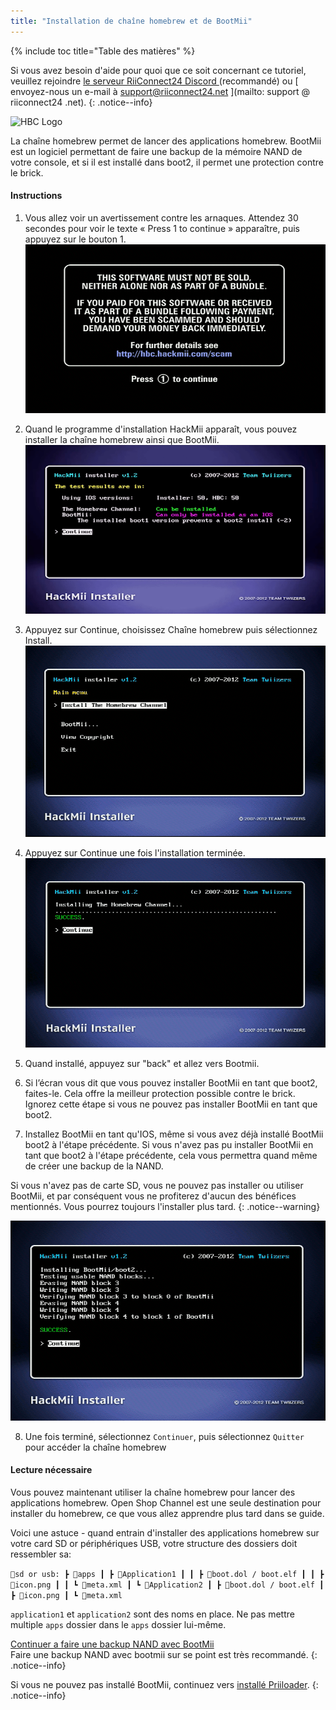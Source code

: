 ```yaml
---
title: "Installation de chaîne homebrew et de BootMii"
---
```


{% include toc title="Table des matières" %}

Si vous avez besoin d'aide pour quoi que ce soit concernant ce tutoriel, veuillez rejoindre [ le serveur RiiConnect24 Discord ](https://discord.gg/rc24) (recommandé) ou \[ envoyez-nous un e-mail à support@riiconnect24.net \](mailto: support @ riiconnect24 .net).
{: .notice--info}

![HBC Logo](/images/hbc.png)

La chaîne homebrew permet de lancer des applications homebrew. BootMii est un logiciel permettant de faire une backup de la mémoire NAND de votre console, et si il est installé dans boot2, il permet une protection contre le brick.

#### Instructions

1. Vous allez voir un avertissement contre les arnaques. Attendez 30 secondes pour voir le texte « Press 1 to continue » apparaître, puis appuyez sur le bouton 1. ![Scam Screen](/images/Wii/ScamScreen.png)

2. Quand le programme d'installation HackMii apparaît, vous pouvez installer la chaîne homebrew ainsi que BootMii. ![Results](/images/Wii/Results.png)

3. Appuyez sur Continue, choisissez Chaîne homebrew puis sélectionnez Install. ![Install the Homebrew Channel](/images/Wii/InstallHomebrewChannel.png)

4. Appuyez sur Continue une fois l'installation terminée. ![Success Installing the Homebrew Channel](/images/Wii/SuccessHBC.png)

5. Quand installé, appuyez sur "back" et allez vers Bootmii.
6. Si l’écran vous dit que vous pouvez installer BootMii en tant que boot2, faites-le. Cela offre la meilleur protection possible contre le brick. Ignorez cette étape si vous ne pouvez pas installer BootMii en tant que boot2.
7. Installez BootMii en tant qu'IOS, même si vous avez déjà installé BootMii boot2 à l'étape précédente. Si vous n'avez pas pu installer BootMii en tant que boot2 à l'étape précédente, cela vous permettra quand même de créer une backup de la NAND.

Si vous n'avez pas de carte SD, vous ne pouvez pas installer ou utiliser BootMii, et par conséquent vous ne profiterez d'aucun des bénéfices mentionnés. Vous pourrez toujours l'installer plus tard.
{: .notice--warning}

![BootMii Installation](/images/Wii/InstallBootMii.png)

8. Une fois terminé, sélectionnez `Continuer`, puis sélectionnez `Quitter` pour accéder la chaîne homebrew

#### Lecture nécessaire

Vous pouvez maintenant utiliser la chaîne homebrew pour lancer des applications homebrew. Open Shop Channel est une seule destination pour installer du homebrew, ce que vous allez apprendre plus tard dans se guide.

Voici une astuce - quand entrain d'installer des applications homebrew sur votre card SD or périphériques USB, votre structure des dossiers doit ressembler sa:

`💾sd or usb:
┣ 📂apps
┃ ┣ 📂Application1
┃ ┃ ┣ 📜boot.dol / boot.elf
┃ ┃ ┣ 📜icon.png
┃ ┃ ┗ 📜meta.xml
┃ ┗ 📂Application2
┃ ┣ 📜boot.dol / boot.elf
┃ ┣ 📜icon.png
┃ ┗ 📜meta.xml`

`application1` et `application2` sont des noms en place. Ne pas mettre multiple `apps` dossier dans le `apps` dossier lui-même.

[Continuer a faire une backup NAND avec BootMii](bootmii)<br> Faire une backup NAND avec bootmii sur se point est très recommandé.
{: .notice--info}

Si vous ne pouvez pas installé BootMii, continuez vers [installé Priiloader](priiloader).
{: .notice--info}
